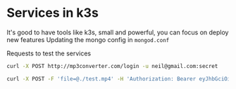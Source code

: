 # Services in k3s
It's good to have tools like k3s, small and powerful,
you can focus on deploy new features 
Updating the mongo config in `mongod.conf`

Requests to test the services
```sh
curl -X POST http://mp3converter.com/login -u neil@gmail.com:secret

curl -X POST -F 'file=@./test.mp4' -H 'Authorization: Bearer eyJhbGciOiJIUzI1NiIsInR5cCI6IkpXVCJ9.eyJ1c2VybmFtZSI6Im5laWxAZ21haWwuY29tIiwiZXhwIjoxNjk2MTExNzY0LCJpYXQiOjE2OTYwMjUzNjQsImFkbWluIjp0cnVlfQ.oOpTJhC_jgqL87TCaWUdwFDDGksLjHRsWsX7XLzwLrU' http://mp3converter.com/upload
```
